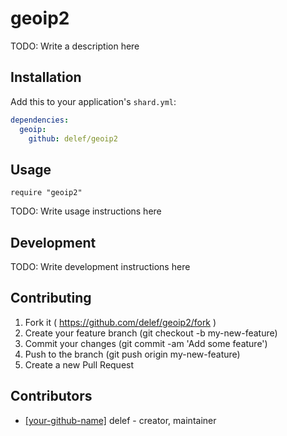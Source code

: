 # geoip2

TODO: Write a description here

## Installation

Add this to your application's `shard.yml`:

```yaml
dependencies:
  geoip:
    github: delef/geoip2
```

## Usage

```crystal
require "geoip2"
```

TODO: Write usage instructions here

## Development

TODO: Write development instructions here

## Contributing

1. Fork it ( https://github.com/delef/geoip2/fork )
2. Create your feature branch (git checkout -b my-new-feature)
3. Commit your changes (git commit -am 'Add some feature')
4. Push to the branch (git push origin my-new-feature)
5. Create a new Pull Request

## Contributors

- [[your-github-name]](https://github.com/delef/geoip2) delef - creator, maintainer
